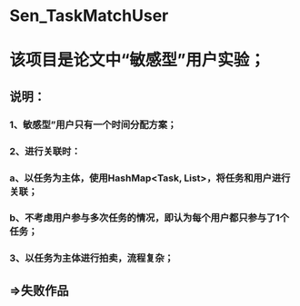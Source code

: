 # Sen_TaskMatchUser

# 该项目是论文中“敏感型”用户实验；

## 说明：
### 1、敏感型”用户只有一个时间分配方案；
### 2、进行关联时：
### a、以任务为主体，使用HashMap<Task, List<SenUser>>，将任务和用户进行关联；
### b、不考虑用户参与多次任务的情况，即认为每个用户都只参与了1个任务；
### 3、以任务为主体进行拍卖，流程复杂；

## =>失败作品